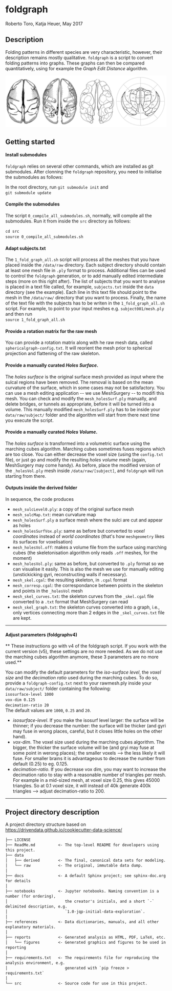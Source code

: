 # foldgraph
Roberto Toro, Katja Heuer, May 2017

## Description
Folding patterns in different species are very characteristic, however, their description remains mostly qualitative. `foldgraph` is a script to convert folding patterns into graphs. These graphs can then be compared quantitatively, using for example the *Graph Edit Distance* algorithm.

![foldgraph](foldgraph.jpg)

## Getting started

#### Install submodules
`foldgraph` relies on several other commands, which are installed as git submodules. After clonning the `foldgraph` repository, you need to initialise the submodules as follows:

In the root directory, run
`git submodule init` and  
`git submodule update`  

#### Compile the submodules 
The script `0_compile_all_submodules.sh`, normally, will compile all the submodules. Run it from inside the `src` directory as follows:

`cd src`  
`source 0_compile_all_submodules.sh`  

#### Adapt subjects.txt

The `1_fold_graph_all.sh` script will process all the meshes that you have placed inside the `/data/raw` directory. Each subject directory should contain at least one mesh file in `.ply` format to process. Additional files can be used to control the `foldgraph` generation, or to add manually edited intermediate steps (more on this right after). The list of subjects that you want to analyse is placed in a text file called, for example, `subjects.txt` inside the `data` directory (see the example). Each line in this text file should point to the mesh in the `/data/raw/` directory that you want to process. Finally, the name of the text file with the subjects has to be writen in the `1_fold_graph_all.sh` script. For example, to point to your input meshes e.g. `subject001/mesh.ply`  
and then run  
`source 1_fold_graph_all.sh`  


#### Provide a rotation matrix for the raw mesh
You can provide a rotation matrix along with he raw mesh data, called `sphericalgraph-config.txt`. It will reorient the mesh prior to spherical projection and flattening of the raw skeleton.

#### Provide a manually curated *Holes Surface*.
The *holes surface* is the original surface mesh provided as input where the sulcal regions have been removed. The removal is based on the mean curvature of the surface, which in some cases may not be satisfactory. You can use a mesh editing application -- we use MeshSurgery -- to modifi this mesh. You can check and modify the `mesh_holesSurf.ply` manually, and delete bridges, or tunnels as appropriate, before it will be turned into a volume. This manually modified `mesh_holesSurf.ply` has to be inside your `data/raw/subject/` folder and the algorithm will start from there next time you execute the script.

#### Provide a manually curated *Holes Volume*.
The *holes surface* is transformed into a volumetric surface using the marching cubes algorithm. Marching cubes sometimes fuses regions which are too close. You can either decrease the voxel size (using the `config.txt` file), or just go and modify the resulting *holes volume* mesh (again, MeshSurgery may come handy). As before, place the modified version of the `_holesVol.ply` mesh inside `/data/raw/[subject]`, and `foldgraph` will run starting from there.


#### Outputs inside the derived folder
In sequence, the code produces

* `mesh_sulcLevel0.ply`: a copy of the original surface mesh  
* `mesh_sulcMap.txt`: mean curvature map  
* `mesh_holesSurf.ply` a surface mesh where the sulci are cut and appear as holes  
* `mesh_holesSurfVox.ply`: same as before but converted to *voxel coordinates* instead of *world coordinates* (that's how `meshgeometry` likes its surfaces for voxelisation)
* `mesh_holesVol.off`: makes a volume file from the surface using marching cubes (the skeletonisation algorithm only reads `.off` meshes, for the moment)
* `mesh_holesVol.ply`: same as before, but converted to `.ply` format so we can visualise it easily. This is also the mesh we use for manually editing (unstickicking gyri, reconstructing walls if necessary).
* `mesh_skel.cgal`: the resulting skeleton, in `.cgal` format
* `mesh_corresp.cgal`: the correspondance between points in the skeleton and points in the `_holesVol` mesh
* `mesh_skel_curves.txt`: the skeleton curves from the `_skel.cgal` file converted to a `.txt` format that MeshSurgery can read
* `mesh_skel_graph.txt`: the skeleton curves converted into a graph, i.e., only vertices connecting more than 2 edges in the `_skel_curves.txt` file are kept.  



--------------------------------------------
#### Adjust parameters (foldgraphv4)
** These instructions go with v4 of the foldgraph script. If you work with the current version (v5), these settings are no more needed. As we do not use the marching cubes algorithm anymore, these 3 parameters are no more used.**

You can modify the default parameters for the *iso-surface level*, the *voxel size* and the *decimation ratio* used during the marching cubes. To do so, provide a `foldgraph-config.txt` next to your rawmesh.ply inside your `data/raw/subject/` folder containing the following:  
`isosurface-level 1000`  
`vox-dim 0.125`  
`decimation-ratio 20`  
The default values are `1000`, `0.25` and `20`.  
 
* *isosurface-level*. If you make the isosurf level larger: the surface will be thinner; if you decrease the number: the surface will be thicker (and gyri may fuse in wrong places, careful, but it closes little holes on the other hand).
* *vox-dim*. The voxel size used during the marching cubes algorithm. The bigger, the thicker the surface volume will be (and gryi may fuse at some point in werong places); the smaller voxels --> the less likely it will fuse. For smaller brains it is advantageous to decrease the number from default (0.25) to eg. 0.125.
* *decimation-ratio*. If you decrease vox dim, you may want to increase the decimation ratio to stay with a reasonable number of triangles per mesh. For example in a mid-sized mesh, at voxel size 0.25, this gives 45000 triangles. So at 0.1 voxel size, it will instead of 40k generate 400k triangles --> adjust decimation-ratio to 200.  
--------------------------------------------


## Project directory description
A project directory structure based on https://drivendata.github.io/cookiecutter-data-science/

```
├── LICENSE
├── ReadMe.md          <- The top-level README for developers using this project.
├── data
│   ├── derived        <- The final, canonical data sets for modeling.
│   └── raw            <- The original, immutable data dump.
│
├── docs               <- A default Sphinx project; see sphinx-doc.org for details
│
├── notebooks          <- Jupyter notebooks. Naming convention is a number (for ordering),
│                         the creator's initials, and a short `-` delimited description, e.g.
│                         `1.0-jqp-initial-data-exploration`.
│
├── references         <- Data dictionaries, manuals, and all other explanatory materials.
│
├── reports            <- Generated analysis as HTML, PDF, LaTeX, etc.
│   └── figures        <- Generated graphics and figures to be used in reporting
│
├── requirements.txt   <- The requirements file for reproducing the analysis environment, e.g.
│                         generated with `pip freeze > requirements.txt`
│
└── src                <- Source code for use in this project.
```